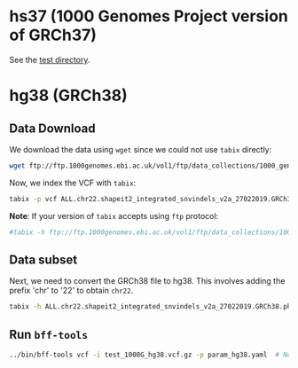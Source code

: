 # hs37 (1000 Genomes Project version of GRCh37)

See the [test directory](../test/README.md).

# hg38 (GRCh38)

## Data Download 

We download the data using `wget` since we could not use `tabix` directly:

```bash
wget ftp://ftp.1000genomes.ebi.ac.uk/vol1/ftp/data_collections/1000_genomes_project/release/20190312_biallelic_SNV_and_INDEL/ALL.chr22.shapeit2_integrated_snvindels_v2a_27022019.GRCh38.phased.vcf.gz
```

Now, we index the VCF with `tabix`:

```bash
tabix -p vcf ALL.chr22.shapeit2_integrated_snvindels_v2a_27022019.GRCh38.phased.vcf.gz
```

**Note**: If your version of `tabix` accepts using `ftp` protocol:

```bash
#tabix -h ftp://ftp.1000genomes.ebi.ac.uk/vol1/ftp/data_collections/1000_genomes_project/release/20190312_biallelic_SNV_and_INDEL/ALL.chr22.shapeit2_integrated_snvindels_v2a_27022019.GRCh38.phased.vcf.gz 22:10516173-11016173  | sed 's/^22    /chr22  /' | bgzip > test_1000G_hg38.vcf.gz
```

## Data subset

Next, we need to convert the GRCh38 file to hg38. This involves adding the prefix 'chr' to '22' to obtain `chr22`. 

```bash
tabix -h ALL.chr22.shapeit2_integrated_snvindels_v2a_27022019.GRCh38.phased.vcf.gz 22:10516173-11016173 | sed -e 's/##contig=<ID=22>/##contig=<ID=chr22>/' -e 's/^22\t/chr22\t/' | bgzip > test_1000G_hg38.vcf.gz
```

## Run `bff-tools`

```bash
../bin/bff-tools vcf -i test_1000G_hg38.vcf.gz -p param_hg38.yaml  # Note that here we used hg38 as the reference genome
```
